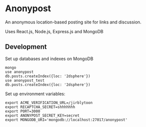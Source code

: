 # Anonypost

An anonymous location-based posting site for links and discussion.

Uses React.js, Node.js, Express.js and MongoDB

## Development

Set up databases and indexes on MongoDB

```
mongo
use anonypost
db.posts.createIndex({loc: '2dsphere'})
use anonypost_test
db.posts.createIndex({loc: '2dsphere'})
```

Set up environment variables:

```
export ACME_VERIFICATION_URL=/jirblytoon
export RECAPTCHA_SECRET=shhhhhhh
export PORT=3000
export ANONYPOST_SECRET_KEY=secret
export MONGODB_URI='mongodb://localhost:27017/anonypost'
```
